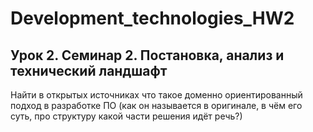 # Development_technologies_HW2

## Урок 2. Семинар 2. Постановка, анализ и технический ландшафт </br>
Найти в открытых источниках что такое доменно ориентированный подход в разработке ПО (как он называется в оригинале, в чём его суть, про структуру какой части решения идёт речь?)
